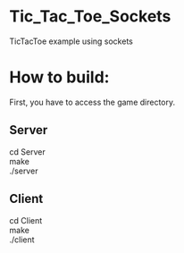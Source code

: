 # Tic_Tac_Toe_Sockets
TicTacToe example using sockets

# How to build:
First, you have to access the game directory.
## Server
cd Server <br>
make<br>
./server<br>

## Client
cd Client<br>
make<br>
./client<br>
